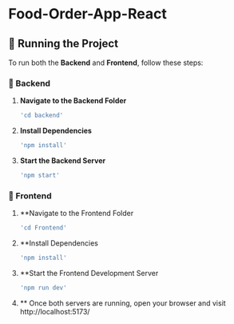 # Food-Order-App-React

## 🚀 Running the Project

To run both the **Backend** and **Frontend**, follow these steps:

### 🔧 Backend
1. **Navigate to the Backend Folder**  
   ```bash
   'cd backend'
2. **Install Dependencies**
   ```bash
   'npm install'
3. **Start the Backend Server**
   ```bash
   'npm start'
### 🎨 Frontend
1. **Navigate to the Frontend Folder
   ```bash
   'cd Frontend'
2. **Install Dependencies
   ```bash
   'npm install'
3. **Start the Frontend Development Server
   ```bash
   'npm run dev'
4. ** Once both servers are running, open your browser and visit
   http://localhost:5173/
   


